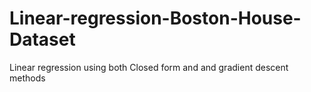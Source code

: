# Linear-regression-Boston-House-Dataset
Linear regression using both Closed form and and gradient descent methods 
